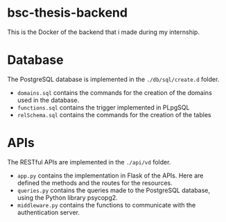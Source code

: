 # bsc-thesis-backend
This is the Docker of the backend that i made during my internship.

# Database
The PostgreSQL database is implemented in the ```./db/sql/create.d``` folder.
- ```domains.sql``` contains the commands for the creation of the domains used in the database.
- ```functions.sql``` contains the trigger implemented in PLpgSQL
- ```relSchema.sql``` contains the commands for the creation of the tables

# APIs
The RESTful APIs are implemented in the ```./api/vd``` folder.
- ```app.py``` contains the implementation in Flask of the APIs. Here are defined the methods and the routes for the resources.
- ```queries.py``` contains the queries made to the PostgreSQL database, using the Python library psycopg2.
- ```middleware.py``` contains the functions to communicate with the authentication server.
